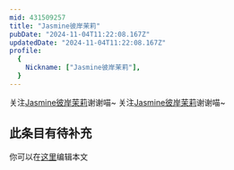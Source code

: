```yaml
---
mid: 431509257
title: "Jasmine彼岸茉莉"
pubDate: "2024-11-04T11:22:08.167Z"
updatedDate: "2024-11-04T11:22:08.167Z"
profile:
  {
    Nickname: ["Jasmine彼岸茉莉"],
  }
---
```


关注[Jasmine彼岸茉莉](https://space.bilibili.com/431509257)谢谢喵~ 关注[Jasmine彼岸茉莉](https://space.bilibili.com/431509257)谢谢喵~

## 此条目有待补充
你可以在[这里](https://github.com/Yuhanawa/VTuber.ICU-Content/edit/master/v/Jasmine彼岸茉莉/index.md)编辑本文
